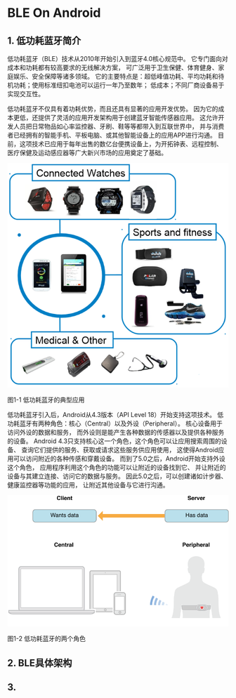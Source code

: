 
# BLE On Android

## 1. 低功耗蓝牙简介

低功耗蓝牙（BLE）技术从2010年开始引入到蓝牙4.0核心规范中。
它专门面向对成本和功耗都有较高要求的无线解决方案，
可广泛用于卫生保健、体育健身、家庭娱乐、安全保障等诸多领域。
它的主要特点是：超低峰值功耗、平均功耗和待机功耗；使用标准纽扣电池可以运行一年乃至数年；
低成本；不同厂商设备易于实现交互性。

低功耗蓝牙不仅具有着功耗优势，而且还具有显著的应用开发优势。
因为它的成本更低，还提供了灵活的应用开发架构用于创建蓝牙智能传感器应用。
这允许开发人员把日常物品如心率监控器、牙刷、鞋等等都带入到互联世界中，
并与消费者已经拥有的智能手机、平板电脑、或其他智能设备上的应用APP进行沟通。
目前，这项技术已应用于每年出售的数亿台便携设备上，为开拓钟表、远程控制、
医疗保健及运动感应器等广大新兴市场的应用奠定了基础。

![BLE Applications](./assets/ble_applications.png)

图1-1 低功耗蓝牙的典型应用

低功耗蓝牙引入后，Android从4.3版本（API Level 18）开始支持这项技术。
低功耗蓝牙有两种角色：核心（Central）以及外设（Peripheral）。
核心设备用于访问外设的数据和服务，
而外设则是能产生各种数据的传感器以及提供各种服务的设备。
Android 4.3只支持核心这一个角色，这个角色可以让应用搜索周围的设备、
查询它们提供的服务、获取或请求这些服务供应用使用，
这使得Android应用可以访问附近的各种传感和穿戴设备。
而到了5.0之后，Android开始支持外设这个角色，
应用程序利用这个角色的功能可以让附近的设备找到它、
并让附近的设备与其建立连接、访问它的数据与服务。
因此5.0之后，可以创建诸如计步器、健康监控器等功能的应用，
让附近其他设备与它进行沟通。

![BLE Role](./assets/central_peripheral.png)

图1-2 低功耗蓝牙的两个角色

## 2. BLE具体架构
## 3. 
